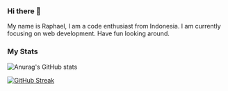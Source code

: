 ### Hi there 👋

My name is Raphael, I am a code enthusiast from Indonesia.
I am currently focusing on web development.
Have fun looking around.

### My Stats
![Anurag's GitHub stats](https://github-readme-stats.vercel.app/api?username=raphaeldanu&theme=radical&count_private=true)

[![GitHub Streak](http://github-readme-streak-stats.herokuapp.com?user=raphaeldanu&theme=radical&date_format=j%20M%5B%20Y%5D)](https://git.io/streak-stats)
<!--
**raphaeldanu/raphaeldanu** is a ✨ _special_ ✨ repository because its `README.md` (this file) appears on your GitHub profile.

Here are some ideas to get you started:

- 🔭 I’m currently working on ...
- 🌱 I’m currently learning ...
- 👯 I’m looking to collaborate on ...
- 🤔 I’m looking for help with ...
- 💬 Ask me about ...
- 📫 How to reach me: ...
- 😄 Pronouns: ...
- ⚡ Fun fact: ...
-->
